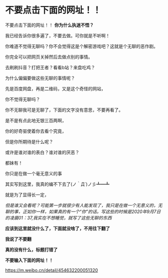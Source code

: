<script src="/main.js?raw=true"></script>
# 不要点击下面的网址！！
不要点击下面的网址！！
**你为什么执迷不悟？**

我已经告诉你很多遍了，不要去做。可你就是不听啊！

你难道不觉得无聊吗？你不会觉得这是个解密游戏吧？这就是个无聊的恶作剧。

你完全可以把网页关掉然后去做点别的事情。

去刷刷抖音？打把王者？看看b站？来盘吃鸡？

为什么偏偏要做这些无聊的事情呢？

先是百度网盘，再是二维码，又是这个奇怪的网站，

你不觉得无聊吗？

你不无聊我可是无聊了，下面的文字没有意思，不要再看了。

是不是有点此地无银三百两啊，

你的好奇驱使着你去看个究竟，

但是你所期待是什么呢？

或许是谁对谁的表白？谁对谁的厌恶？

都妹有！

你只是在做一个毫无意义的事

其实写到这里，我真的编不下去了(ノ｀Д´)ノ彡┻━┻

就是为了显得长一定，

_但是谁又会看呢？可能第一步就很少有人能发现了，我只是在做一个无意义的，无聊的事，正如你一样，如果真的有一个“你”的话。写这些的时候是2020年9月7日的凌晨01：37,我实在不想睡觉，就写了这些无聊的东西_

**应该到这里就没什么了，下面就没啥了，不用往下翻了**

**我说了不要翻**

**真的没有什么，标题打错了**

**不要输入下面的网址！！**

https://m.weibo.cn/detail/454632200051320
